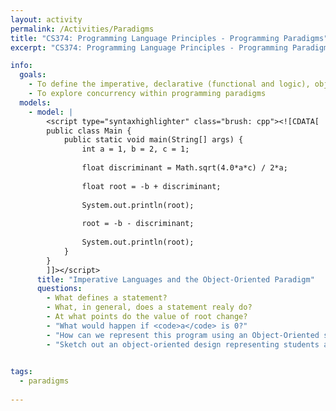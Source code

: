 ```yaml
---
layout: activity
permalink: /Activities/Paradigms
title: "CS374: Programming Language Principles - Programming Paradigms"
excerpt: "CS374: Programming Language Principles - Programming Paradigms"

info: 
  goals: 
    - To define the imperative, declarative (functional and logic), object-oriented, and scripting programming paradigms
    - To explore concurrency within programming paradigms
  models:
    - model: |
        <script type="syntaxhighlighter" class="brush: cpp"><![CDATA[
        public class Main {
            public static void main(String[] args) {
                int a = 1, b = 2, c = 1;
                
                float discriminant = Math.sqrt(4.0*a*c) / 2*a;
                
                float root = -b + discriminant;
                
                System.out.println(root);
                
                root = -b - discriminant;
                
                System.out.println(root);
            }
        }
        ]]></script> 
      title: "Imperative Languages and the Object-Oriented Paradigm"
      questions:
        - What defines a statement?
        - What, in general, does a statement realy do?
        - At what points do the value of root change?
        - "What would happen if <code>a</code> is 0?"
        - "How can we represent this program using an Object-Oriented style?  What state might the object represent?"
        - "Sketch out an object-oriented design representing students and courses, in which students are enrolled in one or more sections of the course."

        
tags:
  - paradigms
  
---
```


